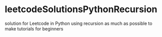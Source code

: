 # leetcodeSolutionsPythonRecursion
solution for Leetcode in Python using recursion as much as possible to make tutorials for beginners
